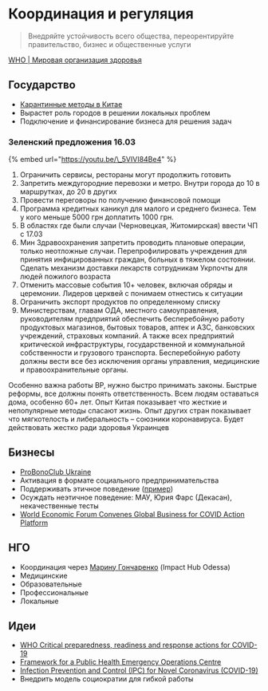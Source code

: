 # Координация и регуляция

> Внедряйте устойчивость всего общества, переорентируйте правительство, бизнес и общественные услуги

[WHO \| Мировая организация здоровья](https://www.who.int/docs/default-source/coronaviruse/20200307-cccc-guidance-table-covid-19-final.pdf?sfvrsn=1c8ee193_10)

## Государство

* [Карантинные методы в Китае](https://www.facebook.com/100001226971213/posts/3069131659804370/?d=n)
* Вырастет роль городов в решении локальных проблем
* Подключение и финансирование бизнеса для решения задач

### Зеленский предложения 16.03

{% embed url="https://youtu.be/\_5VIVI84Be4" %}

1. Ограничить сервисы, рестораны могут продолжить готовить
2. Запретить междугородние перевозки и метро. Внутри города до 10 в маршрутках, до 20 в других
3. Провести переговоры по получению финансовой помощи
4. Программа кредитных каникул для малого и среднего бизнеса. Тем у кого меньше 5000 грн доплатить 1000 грн.
5. В областях где были случаи \(Черновецкая, Житомирская\) ввести ЧП с 17.03
6. Мин Здравоохранения запретить проводить плановые операции, только неотложные случаи. Перепрофилировать учреждения для принятия инфицированных граждан, больных в тяжелом состоянии. Сделать механизм доставки лекарств сотрудникам Укрпочты для людей пожилого возраста
7. Отменить массовые события 10+ человек, включая обряды и церемонии. Лидеров церквей с понимаем отнестись к ситуации
8. Ограничить экспорт продуктов по определенному списку
9. Министерствам, главам ОДА, местного самоуправления, руководителям предприятий обеспечить бесперебойную работу продуктовых магазинов, бытовых товаров, аптек и АЗС, банковских учреждений, страховых компаний. А также всех предприятий критической инфраструктуры, государственной и коммунальной собственности и грузового транспорта. Бесперебойную работу должны вести все без исключения органы управления, медицинские и правоохранительные органы.

Особенно важна работы ВР, нужно быстро принимать законы. Быстрые реформы, все должны понять ответственность. Всем людям оставаться дома, особенно 60+ лет. Опыт Китая показывает что жесткие и непопулярные методы спасают жизнь. Опыт других стран показывает что мягкотелость и либеральность – союзники коронавируса. Будет действовать жестко ради здоровья Украинцев

## Бизнесы

* [ProBonoClub Ukraine](https://probono.org.ua/)
* Активация в формате социального предпринимательства
* Поддерживать этичное поведение \([пример](https://www.facebook.com/100004766651296/posts/1498923230276551/?d=n)\)
* Осуждать неэтичное поведение: МАУ, Юрия Фарс \(Декасан\), некачественные тесты
* [World Economic Forum Convenes Global Business for COVID Action Platform](https://www.weforum.org/press/2020/03/world-economic-forum-convenes-global-business-for-covid-action-platform)

## НГО

* Координация через [Марину Гончаренко](https://www.facebook.com/margonchar) \(Impact Hub Odessa\)
* Медицинские
* Образовательные
* Профессиональные
* Локальные

## Идеи

* [WHO Critical preparedness, readiness and response actions for COVID-19](https://www.who.int/docs/default-source/coronaviruse/20200307-cccc-guidance-table-covid-19-final.pdf?sfvrsn=1c8ee193_10)
* [Framework for a Public Health Emergency Operations Centre](https://www.who.int/ihr/publications/9789241565134_eng/en/)
* [Infection Prevention and Control \(IPC\) for Novel Coronavirus \(COVID-19\)](https://openwho.org/courses/COVID-19-IPC-EN)
* Внедрить модель социократии для гибкой работы





